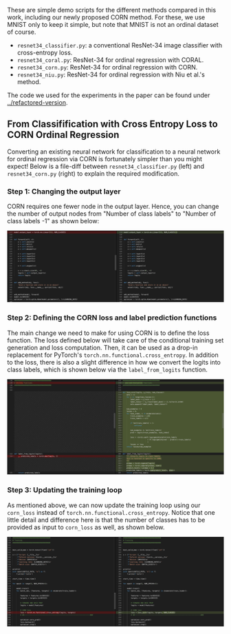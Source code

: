 These are simple demo scripts for the different methods compared in this work, including our newly proposed CORN method. For these, we use MNIST only to keep it simple, but note that MNIST is not an ordinal dataset of course.



- `resnet34_classifier.py`: a conventional ResNet-34 image classifier with cross-entropy loss.
- `resnet34_coral.py`: ResNet-34 for ordinal regression with CORAL.
- `resnet34_corn.py`: ResNet-34 for ordinal regression with CORN.
- `resnet34_niu.py`: ResNet-34 for ordinal regression with Niu et al.'s method.



The code we used for the experiments in the paper can be found under [../refactored-version](../refactored-version).



## From Classifification with Cross Entropy Loss to CORN Ordinal Regression



Converting an existing neural network for classification to a neural network for ordinal regression via CORN is fortunately simpler than you might expect! Below is a file-diff between `resnet34_classifier.py` (left) and `resnet34_corn.py` (right) to explain the required modification.



### Step 1: Changing the output layer

CORN requires one fewer node in the output layer. Hence, you can change the number of output nodes from "Number of class labels" to "Number of class labels -1" as shown below:



![](images/xentr-corn-1.png)

### Step 2: Defining the CORN loss and label prediction functions

The main change we need to make for using CORN is to define the loss function. The loss defined below will take care of the conditional training set generation and loss computation. Then, it can be used as a drop-in replacement for PyTorch's `torch.nn.functional.cross_entropy`. In addition to the loss, there is also a slight difference in how we convert the logits into class labels, which is shown below via the `label_from_logits` function.



![](images/xentr-corn-2.png)



### Step 3: Updating the training loop

As mentioned above, we can now update the training loop using our `corn_loss` instead of `torch.nn.functional.cross_entropy`. Notice that one little detail and difference here is that the number of classes has to be provided as input to `corn_loss` as well, as shown below.



![](images/xentr-corn-3.png)
